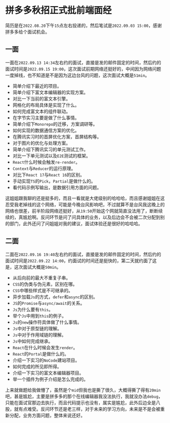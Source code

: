 # 拼多多秋招正式批前端面经
简历是在`2022.08.20`下午`15`点左右投递的，然后笔试是`2022.09.03 15:00`，感谢拼多多给个面试机会。

## 一面
一面在`2022.09.13 14:34`左右约的面试，直接是发的邮件固定的时间，然后约的面试时间是`2022.09.15 19:00`，这次面试前期网络还挺好的，中间因为网络问题一度掉线，也不知道是不是因为这边台风的问题，这次面试大概是`51min`。

* 简单介绍下最近的项目。
* 简单介绍下富文本编辑器的实现方案。
* 对比一下当前的富文本引擎。
* 网格化的布局具体是实现了什么。
* 如何完成富文本的组件联动。
* 在字节实习主要是做了什么事情。
* 简单介绍下`Monorepo`的迁移，方案调研等。
* 如何实现的数据通信方案的优化。
* 在腾讯实习时的首屏优化方案，首屏结构等。
* 对于图片的优化与处理方案。
* 简单介绍下腾讯实习的单元测试工作。
* 对比一下单元测试以及`E2E`测试的框架。
* `React`什么时候会触发`re-render`。
* `Context`与`Reducer`的运行原理。
* 对比下`React 17`与`React 16`的区别。
* 手动实现`TS`的`Pick`，`Partial`是做什么的。
* 看代码示例写输出，是数据引用方面的问题。

这姐姐跟我聊的还是挺多的，而且一看就是大佬级别的哈哈哈，而且感谢姐姐在这忍受我老掉线的这个网络，可能是今晚台风影响吧，不过就算不是台风我这晚上的网络也很差，前半阶段网络还挺好，从`19:50`开始这个网就简直没法用了，断断续续的，真尴尬啊。反问环节是问了问具体的业务，以及后边会不会被二次分配到别的部门，此外还问了问姐姐对我的建议，面试体验还是很好的哈哈哈。


## 二面
二面在`2022.09.16 19:40`左右约的面试，直接是发的邮件固定的时间，然后约的面试时间是`2022.09.22 14:00`，约面试的时间还是挺快的，第二天就约面了这是，这次面试大概是`50min`。

* 从后向前的最大不重复子串。
* `CSS`的伪类与伪元素，区别在哪。
* `CSS`中哪些样式是不可继承的。
* 异步加载`Js`的方式，`defer`和`async`的区别。
* `JS`的`Promise`与`async/await`的关系。
* `Js`为什么要有`this`。
* 举个`Js`中用到`this`的例子。
* `Js`的`new`操作符具体做了什么事情。
* `Js`中对于原型链的理解。
* `Js`中对于作用域链的理解。
* `Js`中如何完成继承。
* `React`在什么时候会发生`render`。
* `React`的`Portal`是做什么的。
* 介绍一下实习的`NoCode`建站项目。
* 如何完成的所见即所得。
* 介绍一下实习的富文本编辑器项目。
* 举一个插件为例子介绍是怎么完成的。

上来就做题给我做懵了，虽然是个`mid`但我也是撕了很久，大概得撕了得有`20min`吧，甚是尴尬，主要是拼多多的那个在线编辑器我没法执行，我就没办法`debug`，只能在面试官那边去执行，而且代码提示也没有，属实是尴尬，此外后边全是八股，就有点难受。反问环节还是老三样，对于未来的学习方向，未来是不是会被重新分配，业务方面问题，整体来说还好。
